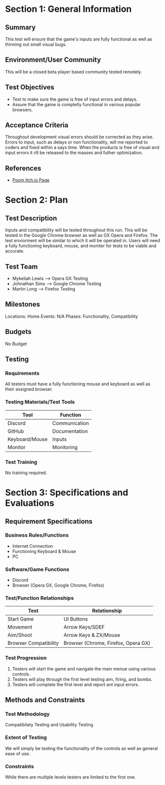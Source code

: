 # Section 1: General Information

## Summary

This test will ensure that the game's inputs are fully functional as well as thinning out small                              visual bugs.

## Environment/User Community

This will be a closed beta player based community tested remotely. 

## Test Objectives

* Test to make sure the game is free of input errors and delays. 
* Assure that the game is completly functional in various popular browsers.

## Acceptance Criteria

Throughout development visual errors should be corrected as they arise. Errors to input, such as delays or non functionality, will me reported to coders and fixed within a says time. When the products is free of visual and input errors it rill be released to the masses and futher optimization.

## References

* [Poom Itch.io Page](https://freds72.itch.io/poom)

# Section 2: Plan
## Test Description

Inputs and compatibility will be tested throughout this run. This will be tested in the Google Chrome browser as well as GX Opera and Firefox. The test enviorment will be similar to which it will be operated in. Users will need a fully functioning keyboard, mouse, and moniter for tests to be viable and accurate.

## Test Team

* Mykeliah Lewis --> Opera GX Testing
* Johnathan Sims --> Google Chrome Testing
* Martin Long    --> Firefox Testing

## Milestones

Locations: Home 
Events: N/A 
Phases: Functionality, Compatibility 

## Budgets

No Budget

## Testing
### Requirements

All testers must have a fully functioning mouse and keyboard as well as their assigned browser.

### Testing Materials/Test Tools

Tool | Function
--------|------------
Discord | Communication
GitHub | Documentation
Keyboard/Mouse | Inputs
Monitor | Monitoring

### Test Training

No training required.

# Section 3: Specifications and Evaluations

## Requirement Specifications

### Business Rules/Functions

* Internet Connection
* Functioning Keyboard & Mouse
* PC

### Software/Game Functions

* Discord
* Browser (Opera GX, Google Chrome, Firefox)

### Test/Function Relationships

Test | Relationship
------------ | -------------
Start Game | UI Buttons
Movement | Arrow Keys/SDEF
Aim/Shoot | Arrow Keys & ZX/Mouse
Browser Compatibility | Browser (Chrome, Firefox, Opera GX)

### Test Progression

1. Testers will start the game and navigate the main menue using various controls.
2. Testers will play through the first level testing aim, firing, and bombs.
3. Testers will complete the first level and report ant input errors.

## Methods and Constraints

### Test Methodology

Compatibilaty Testing and Usability Testing

### Extent of Testing

We will simply be testing the functionality of the controls as well as general ease of use.

### Constraints

While there are multiple levels testers are limited to the first one.
